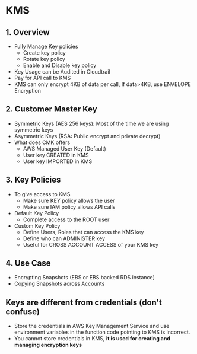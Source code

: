 # KMS

## 1. Overview		
- Fully Manage Key policies
  - Create key policy
  - Rotate key policy
  - Enable and Disable key policy		
- Key Usage can be Audited in Cloudtrail		
- Pay for API call to KMS		
- KMS can only encrypt 4KB of data per call, If data>4KB, use ENVELOPE Encryption		

## 2. Customer Master Key		
- Symmetric Keys (AES 256 keys):
Most of the time we are using symmetric keys		
- Asymmetric Keys (RSA: Public encrypt and private decrypt)		
- What does CMK offers
  - AWS Managed User Key (Default)
  - User key CREATED in KMS
  - User key IMPORTED in KMS		
## 3. Key Policies		
- To give access to KMS
  - Make sure KEY policy allows the user
  - Make sure IAM policy allows API calls		
- Default Key Policy
  - Complete access to the ROOT user		
- Custom Key Policy
  - Define Users, Roles that can access the KMS key
  - Define who can ADMINISTER key
  - Useful for CROSS ACCOUNT ACCESS of your KMS key		
## 4. Use Case		
- Encrypting Snapshots (EBS or EBS backed RDS instance)		
- Copying Snapshots across Accounts		
## Keys are different from credentials (don't confuse)											
- Store the credentials in AWS Key Management Service and use environment variables in the function code pointing to KMS is incorrect. 
- You cannot store credentials in KMS, **it is used for creating and managing encryption keys**
